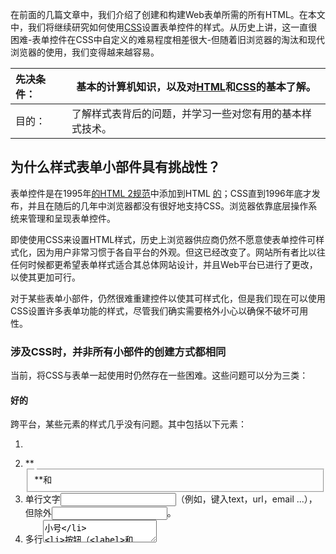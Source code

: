 在前面的几篇文章中，我们介绍了创建和构建Web表单所需的所有HTML。在本文中，我们将继续研究如何使用[CSS](https://developer.mozilla.org/en-US/docs/CSS)设置表单控件的样式。从历史上讲，这一直很困难-表单控件在CSS中自定义的难易程度相差很大-但随着旧浏览器的淘汰和现代浏览器的使用，我们变得越来越容易。

| 先决条件： | 基本的计算机知识，以及对[HTML](https://developer.mozilla.org/en-US/docs/Learn/HTML/Introduction_to_HTML)和[CSS](https://developer.mozilla.org/en-US/docs/Learn/CSS/First_steps)的基本了解。 |
| :--------- | ------------------------------------------------------------ |
| 目的：     | 了解样式表背后的问题，并学习一些对您有用的基本样式技术。     |

## 为什么样式表单小部件具有挑战性？

表单控件是在1995年[的HTML 2规范](http://www.ietf.org/rfc/rfc1866.txt)中添加到HTML [的](http://www.ietf.org/rfc/rfc1866.txt)；CSS直到1996年底才发布，并且在随后的几年中浏览器都没有很好地支持CSS。浏览器依靠底层操作系统来管理和呈现表单控件。

即使使用CSS来设置HTML样式，历史上浏览器供应商仍然不愿意使表单控件可样式化，因为用户非常习惯于各自平台的外观。但这已经改变了。网站所有者比以往任何时候都更希望表单样式适合其总体网站设计，并且Web平台已进行了更改，以使其更加可行。

对于某些表单小部件，仍然很难重建控件以使其可样式化，但是我们现在可以使用CSS设置许多表单功能的样式，尽管我们确实需要格外小心以确保不破坏可用性。

### 涉及CSS时，并非所有小部件的创建方式都相同



当前，将CSS与表单一起使用时仍然存在一些困难。这些问题可以分为三类：

#### 好的

跨平台，某些元素的样式几乎没有问题。其中包括以下元素：

1. **<form>**
2. **<fieldset>**和 <legend>
3. 单行文字<input>（例如，键入text，url，email ...），但除外<input type="search">。
4. 多行<textarea>小号
5. 按钮（<label>和<button>）
6. <label>
7. <output>

#### 不好

一些元素的样式更难，需要更复杂的CSS或一些更具体的技巧：

- 复选框和单选按钮
- <input type="search">

我们将在文章[高级表单样式中](https://developer.mozilla.org/en-US/docs/Learn/Forms/Advanced_form_styling)描述如何处理这些更具体的功能[。](https://developer.mozilla.org/en-US/docs/Advanced_styling_for_HTML_forms)

#### 丑陋的

某些元素无法使用CSS进行彻底样式化。这些包括：

- <input type="color">
- 与日期相关的控件，例如 ``
- <input type="range">
- <input type="file">
- 参与创建下拉窗口小部件，包括元素<select>，<option>，<optgroup>和<datalist>。
- <progress>和<meter>

再次，我们将描述在[Advanced form styling中如何](https://developer.mozilla.org/en-US/docs/Learn/Forms/Advanced_form_styling)对这些元素进行[样式化](https://developer.mozilla.org/en-US/docs/Learn/Forms/Advanced_form_styling)[。](https://developer.mozilla.org/en-US/docs/Advanced_styling_for_HTML_forms)

所有这些控件的真正问题在于它们具有非常复杂的结构，并且除了某些基本样式（例如更改控件的宽度或边距）之外，您通常无法对控件的内部组件进行样式设置（例如作为日期选择器日历，或<select>上的按钮（导致显示选项列表）组成这些小部件。

如果要彻底自定义这些小部件，则实际上必须使用HTML，CSS和JavaScript创建自己的小部件。这超出了核心表单文章的范围，但是我们确实在高级文章“ [如何构建自定义表单控件”中进行了介绍](https://developer.mozilla.org/en-US/docs/HTML/Forms/How_to_build_custom_form_widgets)。

**注意**：有一些专有的CSS伪元素可用，它们允许您设置这些表单控件的内部组件的样式，例如 [`::-moz-range-track`](https://developer.mozilla.org/en-US/docs/Web/CSS/::-moz-range-track)，但是它们在浏览器之间不一致，因此不能依靠。我们也会在以后提到这些。

## 好的

要为易于使用CSS设置样式的表单控件设置样式，您应该面对很多困难，因为它们的行为几乎与任何其他HTML元素一样。我们已经在[您的第一个表单中](https://developer.mozilla.org/en-US/docs/Learn/Forms/Your_first_form)查看了一些简单的表单样式，并且[CSS构建块](https://developer.mozilla.org/en-US/docs/Learn/CSS/Building_blocks)模块也包含了一些[有用的表单样式要素](https://developer.mozilla.org/en-US/docs/Learn/CSS/Building_blocks/Images_media_form_elements#Form_elements)。

除了上面介绍的基本CSS工具外，我们还提供了多个选择器（UI伪类），这些选择器可基于UI的当前状态进行样式设置。我们将在下一篇文章[UI伪类](https://developer.mozilla.org/en-US/docs/Learn/Forms/UI_pseudo-classes)中详细介绍这些内容。

我们将在本文结尾处的示例中向您提供有关基本表单控件样式和放置的更多想法。但是，在进行此操作之前，我们想先谈谈一些值得了解的表单样式的特定方面。

### 字体和文字



CSS字体和文本功能可以轻松地与任何小部件一起使用（是的，您可以[`@font-face`](https://developer.mozilla.org/en-US/docs/Web/CSS/@font-face)与表单小部件一起使用）。但是，浏览器的行为通常是不一致的。默认情况下，一些小部件不继承[`font-family`](https://developer.mozilla.org/en-US/docs/Web/CSS/font-family)，并[`font-size`](https://developer.mozilla.org/en-US/docs/Web/CSS/font-size)从他们的父母。许多浏览器改用系统默认外观。为了使表单的外观与其余内容保持一致，可以在样式表中添加以下规则：

```css
button, input, select, textarea {
  font-family: inherit;
  font-size: 100%;
}
```

该[`inherit`](https://developer.mozilla.org/en-US/docs/Web/CSS/inherit)属性值使该属性值与其父元素的属性的计算值相匹配；继承父级的值。

下面的屏幕截图显示了差异。左边是默认渲染的<input type="text">,<input type="date">，<select>，<textarea>，<input type="submit">和<button>在Chrome在MacOS，在使用该平台的默认字体样式。右边是相同的元素，并应用了我们上面的样式规则。

![具有默认字体和继承的字体系列的表单控件。 默认情况下，某些类型为衬线，而其他类型为无衬线。 继承应将所有字体更改为父级的字体系列-在这种情况下为段落。 奇怪的是，类型为commit的输入不会从父段继承。](https://mdn.mozillademos.org/files/16903/forms_fontfamily.png)

默认值在许多方面有所不同。继承应更改其字体与父级字体系列的字体—在这种情况下，父级字体是默认的衬线字体。它们都有，但有一个奇怪的例外- ``不会从Chrome的父段继承。而是使用[`font-family: system-ui`](https://developer.mozilla.org/en-US/docs/Web/CSS/font-family#Values)。这是``在其等效输入类型上使用元素的另一个原因！

关于使用系统默认样式或为匹配您的内容而设计的自定义样式，表单看起来是否更好，存在很多争论。这个决定是您作为网站或Web应用程序的设计者做出的。

### 装箱尺寸



所有的文本字段都为每一个相关的CSS框模型属性，如完整的支持[`width`](https://developer.mozilla.org/en-US/docs/Web/CSS/width)，[`height`](https://developer.mozilla.org/en-US/docs/Web/CSS/height)，[`padding`](https://developer.mozilla.org/en-US/docs/Web/CSS/padding)，[`margin`](https://developer.mozilla.org/en-US/docs/Web/CSS/margin)，和[`border`](https://developer.mozilla.org/en-US/docs/Web/CSS/border)。但是，与以前一样，浏览器在显示这些小部件时依赖于系统默认样式。由您决定如何将它们融合到您的内容中。如果要保留小部件的本机外观，则要给它们提供一致的大小会遇到一些困难。

**这是因为每个小部件都有自己的边框，填充和边距规则。**要为几个不同的小部件提供相同的大小，可以将该[`box-sizing`](https://developer.mozilla.org/en-US/docs/Web/CSS/box-sizing)属性与其他属性的一些一致值一起使用：

```css
input, textarea, select, button {
  width : 150px;
  padding: 0;
  margin: 0;
  box-sizing: border-box;
}
```

在下面的屏幕快照中，左列显示了<input type =“ radio”>，<input type =“ checkbox”>，<input type =“ range”>，<input type =“ text”>， <INPUT TYPE = “日期">输入，<select>，<textarea>，<INPUT TYPE = “提交">和<button>。另一方面，右栏显示的是相同的元素，并应用了我们上面的规则。请注意，尽管平台针对每种小部件都设置了默认规则，但它如何使我们确保所有元素都占用相同的空间量。

![盒模型属性会影响大多数输入类型。](https://mdn.mozillademos.org/files/16904/boxmodel_formcontrols1.png)

通过屏幕截图可能看不到的是，单选框和复选框控件看起来仍然相同，但是它们位于该[`width`](https://developer.mozilla.org/en-US/docs/Web/CSS/width)属性提供的150px水平空间的中心。其他浏览器可能不会使小部件居中，但它们确实遵守分配的空间。

### 图例位置



该<legend>元素可以样式设置，但控制其放置可能有些棘手。默认情况下，它始终位于<fieldset>其父对象的顶部边框上方，位于左上角附近。要将其放置在其他位置，例如，在字段集中的某个位置或左下角附近，您需要依靠定位。

为了以这种方式定位图例，我们使用了以下CSS（为简洁起见删除了其他声明）：

```css
fieldset {
  position: relative;
}

legend {
  position: absolute;
  bottom: 0;
  right: 0;
}
```

也<fieldset>需要定位，以便<legend>相对于定位（否则<legend>相对于定位``）。

该<legend>元素对于可访问性非常重要-辅助技术将其称为字段集中每个表单元素标签的一部分-但可以使用上述技术。图例内容仍将以相同的方式说出；只是视觉位置发生了变化。

**注意**：您可能认为使用[`transform`](https://developer.mozilla.org/en-US/docs/Web/CSS/transform)属性也可以帮助您确定位置<legend>。但是，在测试过程中，我们发现当您使用a定位时`transform: translateY();`，它会移动，但在<fieldset>边框上留下一个难看的缝隙，无法再次填充。坚持定位。

## 一个特定的样式示例

让我们看一下如何设置HTML表单样式的具体示例。我们将建立一个看起来精美的“明信片”联系表；[完整版本请看这里](https://mdn.github.io/learning-area/html/forms/postcard-example/)。

如果您想按照本示例进行操作，请在本地复制我们[的cardbox-start.html文件](https://github.com/mdn/learning-area/blob/master/html/forms/postcard-example/postcard-start.html)，然后按照以下说明进行操作。

### HTML



与我们在[本指南第一篇文章中](https://developer.mozilla.org/en-US/docs/HTML/Forms/My_first_HTML_form)使用的示例相比，HTML仅涉及更多[的内容](https://developer.mozilla.org/en-US/docs/HTML/Forms/My_first_HTML_form)；它只有几个额外的ID和一个标题。

```html
<form>
  <h1>to: Mozilla</h1>

  <div id="from">
    <label for="name">from:</label>
    <input type="text" id="name" name="user_name">
  </div>

  <div id="reply">
    <label for="mail">reply:</label>
    <input type="email" id="mail" name="user_email">
  </div>

  <div id="message">
    <label for="msg">Your message:</label>
    <textarea id="msg" name="user_message"></textarea>
  </div>
 
  <div class="button">
    <button type="submit">Send your message</button>
  </div>
</form>
```

将以上代码添加到HTML主体中。

### 整理资产



这就是乐趣的开始！在开始编码之前，我们需要三个附加资产：

1. 明信片[背景](https://developer.mozilla.org/files/4151/background.jpg) -下载此图像并将其保存在与工作HTML文件相同的目录中。
2. 打字机字体：[fontsquirrel.com的“ Secret Typewriter”字体](http://www.fontsquirrel.com/fonts/Secret-Typewriter) -将TTF文件下载到与上述相同的目录中。
3. 一种手绘字体：fontsquirrel.com中[的“ Journal”字体](http://www.fontsquirrel.com/fonts/Journal) -将TTF文件下载到与上述相同的目录中。

开始之前，您的字体需要更多处理：

1. 转到fontsquirrel [Webfont Generator](https://www.fontsquirrel.com/tools/webfont-generator)。
2. 使用该表格，上传您的所有字体文件并生成一个Webfont工具包。将工具包下载到您的计算机。
3. 解压缩提供的zip文件。
4. 在解压缩后的内容中，您会找到一些字体文件（在撰写本文时，两个`.woff`文件和两个`.woff2`文件；将来可能会有所不同。）将这些文件复制到一个名为fonts的目录中，该目录与以前相同。我们为每种字体使用两个不同的文件，以最大程度地提高浏览器的兼容性。有关更多信息，请参见我们的[Web字体](https://developer.mozilla.org/en-US/docs/Learn/CSS/Styling_text/Web_fonts)文章。

### CSS



现在，我们可以深入研究该示例的CSS。依次在<style>元素内添加下面显示的所有代码块。

#### 整体布局

首先，我们通过定义[`@font-face`](https://developer.mozilla.org/en-US/docs/Web/CSS/@font-face)规则以及在<body>和<form>元素上设置的所有基本样式进行准备。如果fontsquirrel的输出与上述内容不同，则可以`@font-face`在`stylesheet.css`文件中找到的下载的webfont工具包中找到正确的块（您需要`@font-face`用它们替换以下块，并更新字体文件的路径）：

```css
@font-face {
    font-family: 'handwriting';
    src: url('fonts/journal-webfont.woff2') format('woff2'),
         url('fonts/journal-webfont.woff') format('woff');
    font-weight: normal;
    font-style: normal;
}

@font-face {
    font-family: 'typewriter';
    src: url('fonts/veteran_typewriter-webfont.woff2') format('woff2'),
         url('fonts/veteran_typewriter-webfont.woff') format('woff');
    font-weight: normal;
    font-style: normal;
}

body {
  font  : 1.3rem sans-serif;
  padding : 0.5em;
  margin  : 0;
  background : #222;
}

form {
  position : relative;
  width  : 740px;
  height : 498px;
  margin : 0 auto;
  padding: 1em;
  box-sizing: border-box;
  background : #FFF url(background.jpg);

  /* we create our grid */
  display  : grid;
  grid-gap : 20px;
  grid-template-columns : repeat(2, 1fr);
  grid-template-rows    : 10em 1em 1em 1em;
}
```

注意，我们已经使用了一些[CSS Grid](https://developer.mozilla.org/en-US/docs/Web/CSS/CSS_Grid_Layout)和[Flexbox](https://developer.mozilla.org/en-US/docs/Web/CSS/CSS_Flexible_Box_Layout)来布置表单。使用此方法，我们可以轻松地定位元素，包括标题和所有表单元素：

```css
h1 {
  font : 1em "typewriter", monospace;
  align-self : end;
}

#message {
   grid-row: 1 / 5;
}

#from, #reply {
   display: flex;
}
```

#### 标签和控件

现在我们可以开始处理表单元素本身了。首先，让我们确保<label>为赋予正确的字体：

```css
label {
  font : .8em "typewriter", sans-serif;
}
```

文本字段需要一些通用规则。简而言之，我们删除它们的[`borders`](https://developer.mozilla.org/en-US/docs/Web/CSS/border)和[`backgrounds`](https://developer.mozilla.org/en-US/docs/Web/CSS/background)，然后重新定义它们的[`padding`](https://developer.mozilla.org/en-US/docs/Web/CSS/padding)and [`margin`](https://developer.mozilla.org/en-US/docs/Web/CSS/margin)：

```css
input, textarea {
  font    : 1.4em/1.5em "handwriting", cursive, sans-serif;
  border  : none;
  padding : 0 10px;
  margin  : 0;
  width   : 80%;
  background : none;
}
```

当这些字段之一获得关注时，我们将使用浅灰色，透明的背景突出显示它们（具有焦点样式对于可用性和键盘可访问性始终很重要）：

```css
input:focus, textarea:focus {
  background   : rgba(0,0,0,.1);
  border-radius: 5px;
}
```

现在我们的文本字段已经完成，我们需要调整单行和多行文本字段的显示以匹配它们，因为使用默认值后它们通常看起来不会相同。

#### 调整文本区域

<textarea>元素默认呈现为行内块元素。这里的两个重要事项是[`resize`](https://developer.mozilla.org/en-US/docs/Web/CSS/resize)和[`overflow`](https://developer.mozilla.org/en-US/docs/Web/CSS/overflow)属性。虽然我们的设计是固定大小的设计，但是我们可以使用该`resize`属性来防止用户调整多行文本字段的大小，但最好不要阻止用户选择调整文本区域的大小。该[`overflow`](https://developer.mozilla.org/en-US/docs/Web/CSS/overflow)属性用于使字段在浏览器之间更一致地呈现。一些浏览器默认为该值`auto`，而另一些浏览器默认为该值`scroll`。就我们而言，最好确保每个人都可以使用`auto`：

```css
textarea {
  display : block;

  padding : 10px;
  margin  : 10px 0 0 -10px;
  width   : 100%;
  height  : 90%;

  border-right: 1px solid;

  /* resize  : none; */
  overflow: auto;
}
```

#### 样式提交按钮

<button>使用CSS样式化该元素确实很方便；您甚至可以使用[伪元素](https://developer.mozilla.org/en-US/docs/CSS/Pseudo-elements)来做任何您想做的事情：

```css
button {
  padding      : 5px;
  font         : bold .6em sans-serif;
  border       : 2px solid #333;
  border-radius: 5px;
  background   : none;
  cursor       : pointer;
  transform    : rotate(-1.5deg);
}

button:after {
  content      : " >>>";
}

button:hover,
button:focus {
  outline     : none;
  background  : #000;
  color       : #FFF;
}
```

### 最终结果



瞧！您的表单现在应如下所示：

![img](https://mdn.mozillademos.org/files/17063/updated-form-screenshot.jpg)